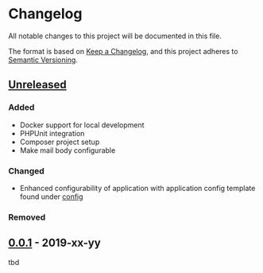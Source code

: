 # Changelog
All notable changes to this project will be documented in this file.

The format is based on [Keep a Changelog](https://keepachangelog.com/en/1.0.0/),
and this project adheres to [Semantic Versioning](https://semver.org/spec/v2.0.0.html).

## [Unreleased]
### Added
- Docker support for local development
- PHPUnit integration
- Composer project setup
- Make mail body configurable
### Changed
- Enhanced configurability of application with application config template found under [config](./config)
### Removed

## [0.0.1] - 2019-xx-yy
tbd

[Unreleased]: https://github.com/ottlinger/mailform/compare/v1.0.0...HEAD
[0.0.2]: https://github.com/ottlinger/mailform/compare/v0.0.1...v0.0.2
[0.0.1]: https://github.com/ottlinger/mailform/releases/tag/v0.0.1
